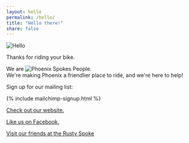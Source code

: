 ```yaml
---
layout: hello
permalink: /hello/
title: "Hello there!"
share: false
---
```


<img src="{{ site.url }}/images/hello.svg" alt="Hello"/>

Thanks for riding your bike.

<p>
  We are
  <img src="{{ site.url }}/images/logo-inline.svg" alt="Phoenix Spokes People" class="logo-inline"/>.
  <br />
  We're making Phoenix a friendlier place to ride, and we're here to help!
</p>


Sign up for our mailing list:

{% include mailchimp-signup.html %}

<a href="/">Check out our website.</a>

<a href="https://www.facebook.com/PhoenixSpokesPeople">Like us on Facebook.</a>

<a href="http://www.rustyspoke.org/">Visit our friends at the Rusty Spoke</a>
